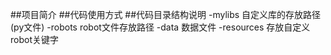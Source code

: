 ##项目简介
##代码使用方式
##代码目录结构说明
-mylibs  自定义库的存放路径(py文件)
-robots  robot文件存放路径
-data    数据文件
-resources  存放自定义robot关键字
